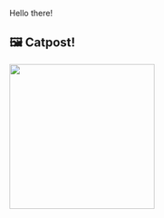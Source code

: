 Hello there!



## 🖼️ Catpost!

<sub>
    <img src="https://cdn2.thecatapi.com/images/0z9M8VaWU.jpg" height="256">
</sub>

